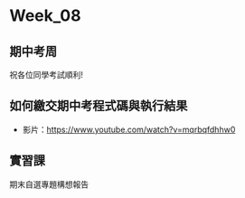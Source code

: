 # Week_08

## 期中考周
   祝各位同學考試順利!
## 如何繳交期中考程式碼與執行結果
  * 影片：https://www.youtube.com/watch?v=mqrbqfdhhw0

## 實習課
   期末自選專題構想報告
